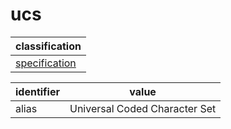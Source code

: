 # ucs

| classification
| --------------
| [specification](specification.md)

| identifier     | value
| -------------- | -----
| alias          | Universal Coded Character Set
